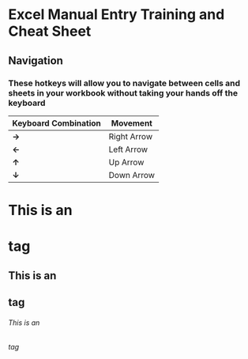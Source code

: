 # Excel Manual Entry Training and Cheat Sheet
## Navigation 

### These hotkeys will allow you to navigate between cells and sheets in your workbook without taking your hands off the keyboard 

Keyboard Combination | Movement
------------ | -------------
**->** | Right Arrow | Move one cell to the Right
**<-** | Left Arrow | Move one cell to the left
**↑**   | Up Arrow | Move one cell up
**↓**   | Down Arrow | Move one cell down

# This is an <h1> tag
## This is an <h2> tag
###### This is an <h6> tag
  
  
